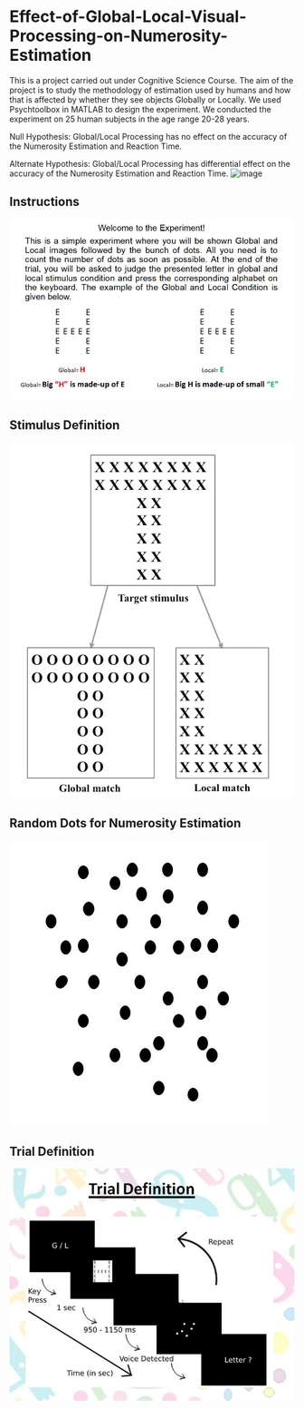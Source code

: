 # Effect-of-Global-Local-Visual-Processing-on-Numerosity-Estimation
This is a project carried out under Cognitive Science Course. The aim of the project is to study the methodology of estimation used by humans and how that is affected by whether they see objects Globally or Locally. We used Psychtoolbox in MATLAB to design the experiment. We conducted the experiment on 25 human subjects in the age range 20-28 years. 

Null Hypothesis: Global/Local Processing has no effect on the accuracy of the Numerosity Estimation and Reaction Time.

Alternate Hypothesis: Global/Local Processing has differential effect  on the accuracy of the Numerosity Estimation and Reaction Time.
![image](https://user-images.githubusercontent.com/56497557/140503158-9ae87a67-919c-4b5b-91f7-1a46295959c1.png)


Instructions
----------------
![Instruction](https://github.com/ApoorvaSrivastav/Effect-of-Global-Local-Visual-Processing-on-Numerosity-Estimation/blob/main/Instructions.JPG)

Stimulus Definition
------------
![Stimulus](https://github.com/ApoorvaSrivastav/Effect-of-Global-Local-Visual-Processing-on-Numerosity-Estimation/blob/main/Targetstimulus.png)

Random Dots for Numerosity Estimation
-----------
![Dots](https://github.com/ApoorvaSrivastav/Effect-of-Global-Local-Visual-Processing-on-Numerosity-Estimation/blob/main/Dots.JPG)

Trial Definition
-----------------
![Trial](https://github.com/ApoorvaSrivastav/Effect-of-Global-Local-Visual-Processing-on-Numerosity-Estimation/blob/main/Trial%20Definition.JPG)
